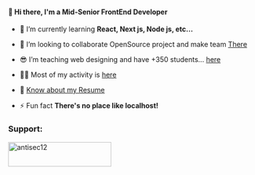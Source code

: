 
<h4 align="left">👋 Hi there, I'm a Mid-Senior FrontEnd Developer</h4>


- 🌱 I’m currently learning **React, Next js, Node js, etc...**

- 🤝 I’m looking to collaborate OpenSource project and make team [There](https://instagram.com/niloofarvafaei.ir)
  
- 😎 I’m teaching web designing and have +350 students... [here](https://instagram.com/niloofarvafaei.ir)

- 👨‍💻 Most of my activity is [here](https://instagram.com/niloofarvafaei.ir)

- 📄 [Know about my Resume](https://niloofarvafaei.ir)

- ⚡ Fun fact **There's no place like localhost!**


<h3 align="left">Support:</h3>
<p><a href="https://bmc.link/niloofarvafaeii"> <img align="left" src="https://cdn.buymeacoffee.com/buttons/v2/default-yellow.png" height="50" width="210" alt="antisec12" /></a></p><br><br>
